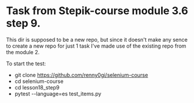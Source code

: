 # Task from Stepik-course module 3.6 step 9. #
This dir is supposed to be a new repo, but since it doesn't make any sence to create a new repo for just 1 task I've made use of the existing repo from the module 2.

To start the test:
* git clone https://github.com/renny0gi/selenium-course
* cd selenium-course
* cd lesson18_step9
* pytest --language=es test_items.py